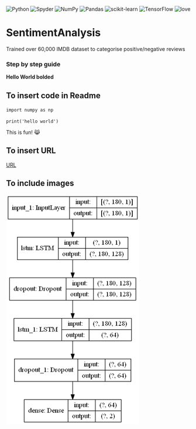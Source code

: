 ![Python](https://img.shields.io/badge/python-3670A0?style=for-the-badge&logo=python&logoColor=ffdd54)
![Spyder](https://img.shields.io/badge/Spyder-838485?style=for-the-badge&logo=spyder%20ide&logoColor=maroon)
![NumPy](https://img.shields.io/badge/numpy-%23013243.svg?style=for-the-badge&logo=numpy&logoColor=white)
![Pandas](https://img.shields.io/badge/pandas-%23150458.svg?style=for-the-badge&logo=pandas&logoColor=white)
![scikit-learn](https://img.shields.io/badge/scikit--learn-%23F7931E.svg?style=for-the-badge&logo=scikit-learn&logoColor=white)
![TensorFlow](https://img.shields.io/badge/TensorFlow-%23FF6F00.svg?style=for-the-badge&logo=TensorFlow&logoColor=white)
<a><img alt='love' src="http://ForTheBadge.com/images/badges/built-with-love.svg"></a>

# SentimentAnalysis
 Trained over 60,000 IMDB dataset to categorise positive/negative reviews
### Step by step guide

**Hello World bolded**

## To insert code in Readme

`import numpy as np`

`print('hello world')`

This is fun! 😹

## To insert URL

[URL](https://www.markdownguide.org/cheat-sheet/)

## To include images
![model_architecture](Static/model.png)
